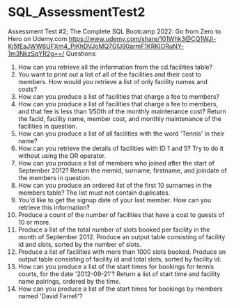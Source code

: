 # SQL_AssessmentTest2
Assessment Test #2; The Complete SQL Bootcamp 2022: Go from Zero to Hero on Udemy.com
https://www.udemy.com/share/101Whk3@CQ1WJi-Kj5fEaJWW6UFXm4_PjKhDVJoMQ7GfJ90armF1KRKIORuNY-1m3NkzSqYR2g==/
Questions:

1. How can you retrieve all the information from the cd.facilities table?
2. You want to print out a list of all of the facilities and their cost to members. How would you retrieve a list of only facility names and costs?
3. How can you produce a list of facilities that charge a fee to members?
4. How can you produce a list of facilities that charge a fee to members, and that fee is less than 1/50th of the monthly maintenance cost? Return the facid, facility name, member cost, and monthly maintenance of the facilities in question.
5. How can you produce a list of all facilities with the word 'Tennis' in their name?
6. How can you retrieve the details of facilities with ID 1 and 5? Try to do it without using the OR operator.
7. How can you produce a list of members who joined after the start of September 2012? Return the memid, surname, firstname, and joindate of the members in question.
8. How can you produce an ordered list of the first 10 surnames in the members table? The list must not contain duplicates.
9. You'd like to get the signup date of your last member. How can you retrieve this information?
10. Produce a count of the number of facilities that have a cost to guests of 10 or more.
11. Produce a list of the total number of slots booked per facility in the month of September 2012. Produce an output table consisting of facility id and slots, sorted by the number of slots.
12. Produce a list of facilities with more than 1000 slots booked. Produce an output table consisting of facility id and total slots, sorted by facility id.
13. How can you produce a list of the start times for bookings for tennis courts, for the date '2012-09-21'? Return a list of start time and facility name pairings, ordered by the time.
14. How can you produce a list of the start times for bookings by members named 'David Farrell'?
